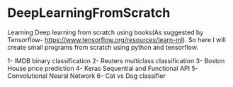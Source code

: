 # DeepLearningFromScratch
Learning Deep learning from scratch using books(As suggested by Tensorflow- https://www.tensorflow.org/resources/learn-ml). So here I will create small programs from scratch using python and tensorflow.

1- IMDB binary classification
2- Reuters multiclass classification
3- Boston House price prediction
4- Keras Sequential and Functional API
5- Convolutional Neural Network
6- Cat vs Dog classifier
